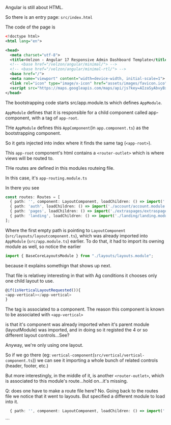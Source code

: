 Angular is still about HTML. 

So there is an entry page: `src/index.html`

The code of the page is 

```xml
<!doctype html>
<html lang="en">

<head>
  <meta charset="utf-8">
  <title>Velzon - Angular 17 Responsive Admin Dashboard Template</title>
  <!-- <base href="/velzon/angular/minimal/"> -->
  <!-- <base href="/velzon/angular/minimal-rtl/"> -->
  <base href="/">
  <meta name="viewport" content="width=device-width, initial-scale=1">
  <link rel="icon" type="image/x-icon" href="assets/images/favicon.ico">
  <script src="https://maps.googleapis.com/maps/api/js?key=AIzaSyAbvyBxmMbFhrzP9Z8moyYr6dCr-pzjhBE"></script>
</head>
```

The bootstrapping code starts src/app.module.ts which defines `AppModule`.

`AppModule` defines that it is responsible for a child component called app-component, 
with a tag of `app-root`.

THe `AppModule` defines this `AppComponent`(in `app.component.ts`) as the bootstrapping component.

So it gets injected into index where it finds the same tag (`<app-root>`).

This `app-root` component's html contains a `<router-outlet>` which is where views will be routed to.

THe routes are defined in this modules routeing file. 

In this case, it's `app-routing.module.ts`

In there you see 

```ts
const routes: Routes = [
  { path: '', component: LayoutComponent, loadChildren: () => import('./pages/pages.module').then(m => m.PagesModule), canActivate: [AuthGuard] },
  { path: 'auth', loadChildren: () => import('./account/account.module').then(m => m.AccountModule)  },
  { path: 'pages', loadChildren: () => import('./extraspages/extraspages.module').then(m => m.ExtraspagesModule), canActivate: [AuthGuard] },
  { path: 'landing', loadChildren: () => import('./landing/landing.module').then(m => m.LandingModule)},
];
```

Where the first empty path is pointing to 
`LayoutComponent` (`src/layouts/layoutcomponent.ts`), 
which was already imported into `AppModule` (`src/app.module.ts`) earlier.
To do that, it had to import its owning module as well, so notice the earlier
```ts
import { BaseCoreLayoutsModule } from "./layouts/layouts.module";
```
because it explains somethign that shows up next.



That file is relativey interesting in that with Ag conditions
it chooses only one child layout to use.

```ts
@if(isVerticalLayoutRequested()){
<app-vertical></app-vertical>
}
```
The tag is associated to a component. 
The reason this component is known to be associated with `<app-vertical>`

is that it's component was already imported when it's parent module (layoutModule)
was imported, and in doing so it registed the 4 or so different layout controls...See?

Anyway, we're only using one layout.

So if we go there (eg: `vertical-component`(`src/vertical/vertical-component.ts`))
we can see it importing a whole bunch of related controls (header, footer, etc.)

But more interestingly, in the middle of it, is another `<router-outlet>`, which 
is associated to this module's route...hold on...it's missing.

Q: does one have to make a route file here?
No. Going back to the routes file we notice that it went to layouts. 
But specified a different module to load into it.

```ts
  { path: '', component: LayoutComponent, loadChildren: () => import('./pages/pages.module').then(m => m.PagesModule), canActivate: [AuthGuard] },
```










<body>
  <app-root></app-root>
</body>

</html>
```
